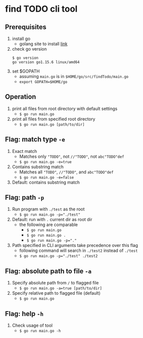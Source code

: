# find TODO cli tool

## Prerequisites
1. install go
    + golang site to install [link](https://golang.org/doc/install)
1. check go version
    ```
    $ go version
    go version go1.15.6 linux/amd64
    ```
1. set $GOPATH
    + assuming `main.go` is in `$HOME/go/src/findTodo/main.go`
    + `export GOPATH=$HOME/go`

## Operation
1. print all files from root directory with default settings
    + `$ go run main.go`
1. print all files from specified root directory
    + `$ go run main.go [path/to/dir]`

## Flag: match type `-e`
1. Exact match 
    + Matches only `"TODO"`, not `//"TODO"`, not `abc"TODO"def`
    + `$ go run main.go -e=true`
1. Contains substring match
    + Matches all `"TODO"`, `//"TODO"`, and `abc"TODO"def`
    + `$ go run main.go -e=false`
1. Default: contains substring match

## Flag: path `-p`
1. Run program with `./test` as the root
    + `$ go run main.go -p="./test"`
1. Default: run with `.` current dir as root dir
    + the following are comparable
        + `$ go run main.go`
        + `$ go run main.go .`
        + `$ go run main.go -p="."`
1. Path specified in CLI arguments take precedence over this flag
    + following command will search in `./test2` instead of `./test`
    + `$ go run main.go -p="./test" ./test2`

## Flag: absolute path to file `-a`
1. Specify absolute path from `/` to flagged file
    + `$ go run main.go -a=true [path/to/dir]`
1. Specify relative path to flagged file (default)
    + `$ go run main.go`

## Flag: help `-h`
1. Check usage of tool
    + `$ go run main.go -h`
